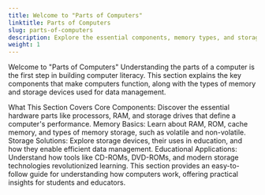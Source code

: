 ```yaml
---
title: Welcome to "Parts of Computers"
linktitle: Parts of Computers
slug: parts-of-computers
description: Explore the essential components, memory types, and storage devices that make up a computer and their roles in education.
weight: 1
---
```


Welcome to "Parts of Computers"
Understanding the parts of a computer is the first step in building computer literacy. This section explains the key components that make computers function, along with the types of memory and storage devices used for data management.

What This Section Covers
Core Components: Discover the essential hardware parts like processors, RAM, and storage drives that define a computer's performance.
Memory Basics: Learn about RAM, ROM, cache memory, and types of memory storage, such as volatile and non-volatile.
Storage Solutions: Explore storage devices, their uses in education, and how they enable efficient data management.
Educational Applications: Understand how tools like CD-ROMs, DVD-ROMs, and modern storage technologies revolutionized learning.
This section provides an easy-to-follow guide for understanding how computers work, offering practical insights for students and educators.